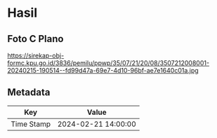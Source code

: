 # Hasil

## Foto C Plano

https://sirekap-obj-formc.kpu.go.id/3836/pemilu/ppwp/35/07/21/20/08/3507212008001-20240215-190514--fd99d47a-69e7-4d10-96bf-ae7e1640c01a.jpg


## Metadata

| Key        | Value               |
| ---------- | ------------------- |
| Time Stamp | 2024-02-21 14:00:00 |



